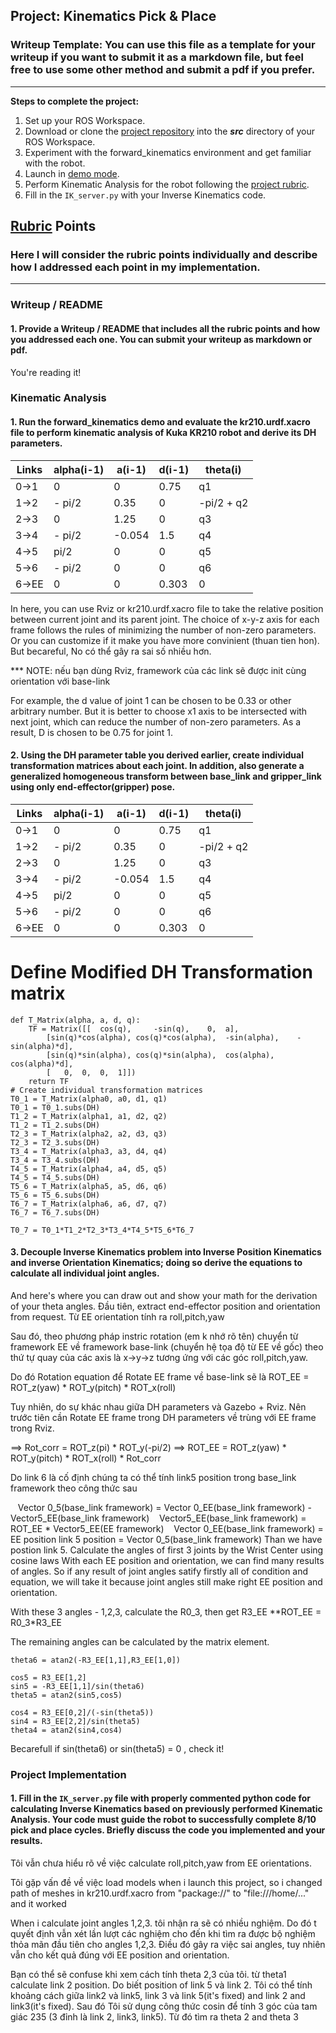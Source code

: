 ## Project: Kinematics Pick & Place
### Writeup Template: You can use this file as a template for your writeup if you want to submit it as a markdown file, but feel free to use some other method and submit a pdf if you prefer.

---


**Steps to complete the project:**  


1. Set up your ROS Workspace.
2. Download or clone the [project repository](https://github.com/udacity/RoboND-Kinematics-Project) into the ***src*** directory of your ROS Workspace.  
3. Experiment with the forward_kinematics environment and get familiar with the robot.
4. Launch in [demo mode](https://classroom.udacity.com/nanodegrees/nd209/parts/7b2fd2d7-e181-401e-977a-6158c77bf816/modules/8855de3f-2897-46c3-a805-628b5ecf045b/lessons/91d017b1-4493-4522-ad52-04a74a01094c/concepts/ae64bb91-e8c4-44c9-adbe-798e8f688193).
5. Perform Kinematic Analysis for the robot following the [project rubric](https://review.udacity.com/#!/rubrics/972/view).
6. Fill in the `IK_server.py` with your Inverse Kinematics code. 


[//]: # (Image References)

[image1]: ./misc_images/misc1.png
[image2]: ./misc_images/misc3.png
[image3]: ./misc_images/misc2.png

## [Rubric](https://review.udacity.com/#!/rubrics/972/view) Points
### Here I will consider the rubric points individually and describe how I addressed each point in my implementation.  

---
### Writeup / README

#### 1. Provide a Writeup / README that includes all the rubric points and how you addressed each one.  You can submit your writeup as markdown or pdf.  

You're reading it!

### Kinematic Analysis
#### 1. Run the forward_kinematics demo and evaluate the kr210.urdf.xacro file to perform kinematic analysis of Kuka KR210 robot and derive its DH parameters.

Links | alpha(i-1) | a(i-1) | d(i-1) | theta(i)
--- | --- | --- | --- | ---
0->1 | 0 | 0 | 0.75 | q1
1->2 | - pi/2 | 0.35 | 0 | -pi/2 + q2
2->3 | 0 | 1.25 | 0 | q3
3->4 | - pi/2 | -0.054 | 1.5 | q4
4->5 | pi/2 | 0 | 0 | q5
5->6 | - pi/2 | 0 | 0 | q6
6->EE | 0 | 0 | 0.303 | 0

In here, you can use Rviz or kr210.urdf.xacro file to take the relative position between current joint and its parent joint. The choice of x-y-z axis for each frame follows the rules of minimizing the number of non-zero parameters. Or you can customize if it make you have more convinient (thuan tien hon). But becareful, No có thể gây ra sai số nhiều hơn.

*** NOTE: nếu bạn dùng Rviz, framework của các link sẽ được init cùng orientation với base-link

For example, the d value of joint 1 can be chosen to be 0.33 or other arbitrary number. But it is better to choose x1 axis to be intersected with next joint, which can reduce the number of non-zero parameters. As a result, D is chosen to be 0.75 for joint 1.
#### 2. Using the DH parameter table you derived earlier, create individual transformation matrices about each joint. In addition, also generate a generalized homogeneous transform between base_link and gripper_link using only end-effector(gripper) pose.

Links | alpha(i-1) | a(i-1) | d(i-1) | theta(i)
--- | --- | --- | --- | ---
0->1 | 0 | 0 | 0.75 | q1
1->2 | - pi/2 | 0.35 | 0 | -pi/2 + q2
2->3 | 0 | 1.25 | 0 | q3
3->4 | - pi/2 | -0.054 | 1.5 | q4
4->5 | pi/2 | 0 | 0 | q5
5->6 | - pi/2 | 0 | 0 | q6
6->EE | 0 | 0 | 0.303 | 0
# Define Modified DH Transformation matrix
	def T_Matrix(alpha, a, d, q):
		TF = Matrix([[	cos(q),		-sin(q),	0,	a],
			[sin(q)*cos(alpha),	cos(q)*cos(alpha),	-sin(alpha),	-sin(alpha)*d],
			[sin(q)*sin(alpha),	cos(q)*sin(alpha),	cos(alpha),	cos(alpha)*d],
			[	0,	0,	0,	1]])
		return TF	
	# Create individual transformation matrices
	T0_1 = T_Matrix(alpha0, a0, d1, q1)
	T0_1 = T0_1.subs(DH)
	T1_2 = T_Matrix(alpha1, a1, d2, q2)
	T1_2 = T1_2.subs(DH)
	T2_3 = T_Matrix(alpha2, a2, d3, q3)
	T2_3 = T2_3.subs(DH)
	T3_4 = T_Matrix(alpha3, a3, d4, q4)
	T3_4 = T3_4.subs(DH)
	T4_5 = T_Matrix(alpha4, a4, d5, q5)
	T4_5 = T4_5.subs(DH)
	T5_6 = T_Matrix(alpha5, a5, d6, q6)
	T5_6 = T5_6.subs(DH)
	T6_7 = T_Matrix(alpha6, a6, d7, q7)
	T6_7 = T6_7.subs(DH)
	
	T0_7 = T0_1*T1_2*T2_3*T3_4*T4_5*T5_6*T6_7

#### 3. Decouple Inverse Kinematics problem into Inverse Position Kinematics and inverse Orientation Kinematics; doing so derive the equations to calculate all individual joint angles.

And here's where you can draw out and show your math for the derivation of your theta angles. 
Đầu tiên, extract end-effector position and orientation from request.
Từ EE orientation tính ra roll,pitch,yaw

Sau đó, theo phương pháp instric rotation (em k nhớ rõ tên) chuyển từ framework EE về framework base-link (chuyển hệ tọa độ từ EE về gốc) theo thứ tự quay của các axis là x->y->z tương ứng với các góc roll,pitch,yaw.

Do đó Rotation equation để Rotate EE frame về base-link sẽ là ROT_EE = ROT_z(yaw) * ROT_y(pitch) * ROT_x(roll)

Tuy nhiên, do sự khác nhau giữa DH parameters và Gazebo + Rviz. Nên trước tiên cần Rotate EE frame trong DH parameters về trùng với EE frame trong Rviz.

==> Rot_corr = ROT_z(pi) * ROT_y(-pi/2)
==> ROT_EE = ROT_z(yaw) * ROT_y(pitch) * ROT_x(roll) * Rot_corr

Do link 6 là cố định chúng ta có thể tính link5 position trong base_link framework theo công thức sau

    Vector 0_5(base_link framework) = Vector 0_EE(base_link framework) - Vector5_EE(base_link framework)
    Vector5_EE(base_link framework) = ROT_EE * Vector5_EE(EE framework)
    Vector 0_EE(base_link framework) = EE position
    link 5 position = Vector 0_5(base_link framework)
Than we have postion link 5. Calculate the angles of first 3 joints by the Wrist Center using cosine laws
With each EE position and orientation, we can find many results of angles. So if any result of joint angles satify firstly all of condition and equation, we will take it because joint angles still make right EE position and orientation.

With these 3 angles - 1,2,3, calculate the R0_3, then get R3_EE **ROT_EE = R0_3*R3_EE

The remaining angles can be calculated by the matrix element.

    theta6 = atan2(-R3_EE[1,1],R3_EE[1,0])

    cos5 = R3_EE[1,2]
    sin5 = -R3_EE[1,1]/sin(theta6)
    theta5 = atan2(sin5,cos5)

    cos4 = R3_EE[0,2]/(-sin(theta5))
    sin4 = R3_EE[2,2]/sin(theta5)
    theta4 = atan2(sin4,cos4)
Becarefull if sin(theta6) or sin(theta5) = 0 , check it!

### Project Implementation

#### 1. Fill in the `IK_server.py` file with properly commented python code for calculating Inverse Kinematics based on previously performed Kinematic Analysis. Your code must guide the robot to successfully complete 8/10 pick and place cycles. Briefly discuss the code you implemented and your results. 


Tôi vẫn chưa hiểu rõ về việc calculate roll,pitch,yaw from EE orientations.

Tôi gặp vấn đề về việc load models when i launch this project, so i changed path of meshes in kr210.urdf.xacro from "package://" to "file:///home/..." and it worked

When i calculate joint angles 1,2,3. tôi nhận ra sẽ có nhiều nghiệm. Do đó t quyết định vẫn xét lần lượt các nghiệm cho đến khi tìm ra được bộ nghiệm thỏa mãn đầu tiên cho angles 1,2,3. Điều đó gây ra việc sai angles, tuy nhiên vẫn cho kết quả đúng với EE position and orientation.

Bạn có thể sẽ confuse khi xem cách tính theta 2,3 của tôi. từ theta1 calculate link 2 position. Do biết position of link 5 và link 2. Tôi có thể tính khoảng cách giữa link2 và link5, link 3 và link 5(it's fixed) and link 2 and link3(it's fixed). Sau đó Tôi sử dụng công thức cosin để tính 3 góc của tam giác 235 (3 đỉnh là link 2, link3, link5). Từ đó tìm ra theta 2 and theta 3



